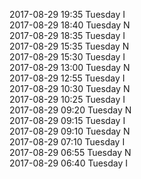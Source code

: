 2017-08-29 19:35 Tuesday  I  
2017-08-29 18:40 Tuesday  N  
2017-08-29 18:35 Tuesday  I  
2017-08-29 15:35 Tuesday  N  
2017-08-29 15:30 Tuesday  I  
2017-08-29 13:00 Tuesday  N  
2017-08-29 12:55 Tuesday  I  
2017-08-29 10:30 Tuesday  N  
2017-08-29 10:25 Tuesday  I  
2017-08-29 09:20 Tuesday  N  
2017-08-29 09:15 Tuesday  I  
2017-08-29 09:10 Tuesday  N  
2017-08-29 07:10 Tuesday  I  
2017-08-29 06:55 Tuesday  N  
2017-08-29 06:40 Tuesday  I  
